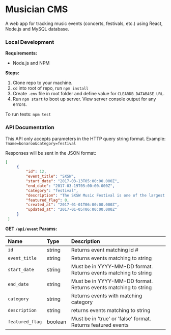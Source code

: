 # Musician CMS

A web app for tracking music events (concerts, festivals, etc.) using React, Node.js and MySQL database.

### Local Development

**Requirements:**

- Node.js and NPM

**Steps:**

1. Clone repo to your machine.
2. `cd` into root of repo, run `npm install`
3. Create `.env` file in root folder and define value for `CLEARDB_DATABASE_URL`.
4. Run `npm start` to boot up server. View server console output for any errors.

To run tests: `npm test`

### API Documentation
This API only accepts parameters in the HTTP query string format. Example: `?name=bonaroo&category=festival`

Responses will be sent in the JSON format:

```json
[
     {
         "id": 12,
         "event_title": "SXSW",
         "start_date": "2017-03-13T05:00:00.000Z",
         "end_date": "2017-03-19T05:00:00.000Z",
         "category": "festival",
         "description": "The SXSW Music Festival is one of the largest and most influential global music industry events of the year, taking place every March in Austin, Texas – the Live Music Capital of the World.",
         "featured_flag": 0,
         "created_at": "2017-01-01T06:00:00.000Z",
         "updated_at": "2017-01-05T06:00:00.000Z"
     }
 ]
 ```

**GET `/api/event` Params:**

| Name        | Type         | Description  |
|:------------- |:-------------|:-----|
| `id` | string | Returns event matching id # |
| `event_title` | string | Returns events matching to string |
| `start_date` | string | Must be in YYYY-MM-DD format. Returns events matching to string |
| `end_date` | string | Must be in YYYY-MM-DD format. Returns events matching to string |
| `category` | string | Returns events with matching category |
| `description` | string | returns events matching to string |
| `featured_flag` | boolean | Must be in 'true' or 'false' format. Returns featured events |
